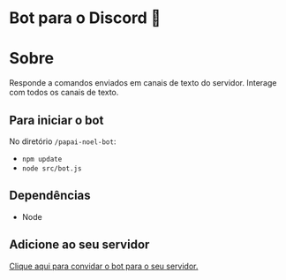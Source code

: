 # Bot para o Discord 🤖 

# Sobre
Responde a comandos enviados em canais de texto do servidor.
Interage com todos os canais de texto.

## Para iniciar o bot
No diretório `/papai-noel-bot`:
  - `npm update`
  - `node src/bot.js`

## Dependências
  - Node

## Adicione ao seu servidor

[Clique aqui para convidar o bot para o seu servidor.](https://discord.com/api/oauth2/authorize?client_id=784477009178656768&permissions=0&scope=bot)